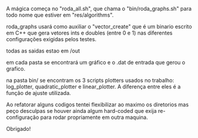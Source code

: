 

A mágica começa no "roda_all.sh", que chama o "bin/roda_graphs.sh" para todo nome que estiver em "res/algorithms".

roda_graphs usará como auxiliar o "vector_create" que é um binario escrito em C++ que gera vetores ints e doubles (entre 0 e 1) nas diferentes configurações exigidas pelos testes.

todas as saidas estao em /out

em cada pasta se encontrará um gráfico e o .dat de entrada que gerou o grafico.

na pasta bin/ se encontram os 3 scripts plotters usados no trabalho: log_plotter, quadratic_plotter e linear_plotter. A diferença entre eles é a função de ajuste utilizada. 

Ao refatorar alguns codigos tentei flexibilizar ao maximo os diretorios mas peço desculpas se houver ainda algum hard-coded que exija re-configuração para rodar propriamente em outra maquina.

Obrigado! 
